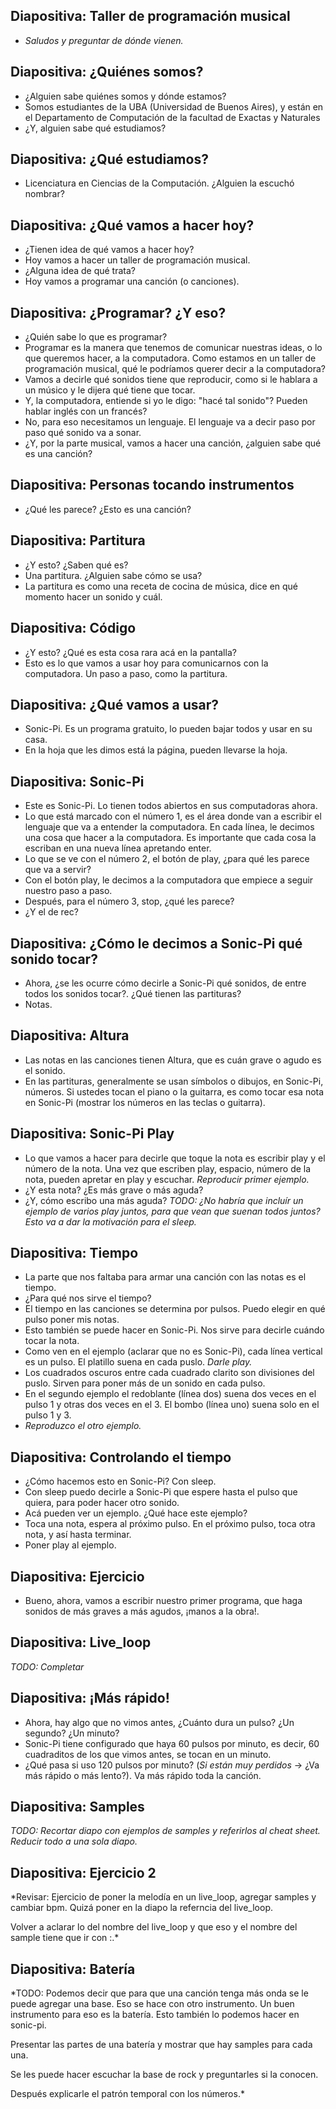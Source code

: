 ## Diapositiva: Taller de programación musical
- _Saludos y preguntar de dónde vienen._

## Diapositiva: ¿Quiénes somos?
- ¿Alguien sabe quiénes somos y dónde estamos?
- Somos estudiantes de la UBA (Universidad de Buenos Aires), y están en el Departamento de Computación de la facultad de Exactas y Naturales
- ¿Y, alguien sabe qué estudiamos?

## Diapositiva: ¿Qué estudiamos?
- Licenciatura en Ciencias de la Computación. ¿Alguien la escuchó nombrar?

## Diapositiva: ¿Qué vamos a hacer hoy?
- ¿Tienen idea de qué vamos a hacer hoy?
- Hoy vamos a hacer un taller de programación musical.
- ¿Alguna idea de qué trata?
- Hoy vamos a programar una canción (o canciones).

## Diapositiva: ¿Programar? ¿Y eso?
- ¿Quién sabe lo que es programar?
- Programar es la manera que tenemos de comunicar nuestras ideas, o lo que queremos hacer, a la computadora. Como estamos en un taller de programación musical, qué le podríamos querer decir a la computadora?
- Vamos a decirle qué sonidos tiene que reproducir, como si le hablara a un músico y le dijera qué tiene que tocar.
- Y, la computadora, entiende si yo le digo: "hacé tal sonido"? Pueden hablar inglés con un francés?
- No, para eso necesitamos un lenguaje. El lenguaje va a decir paso por paso qué sonido va a sonar.
- ¿Y, por la parte musical, vamos a hacer una canción, ¿alguien sabe qué es una canción?

## Diapositiva: Personas tocando instrumentos
- ¿Qué les parece? ¿Esto es una canción?

## Diapositiva: Partitura
- ¿Y esto? ¿Saben qué es?
- Una partitura. ¿Alguien sabe cómo se usa?
- La partitura es como una receta de cocina de música, dice en qué momento hacer un sonido y cuál.

## Diapositiva: Código
- ¿Y esto? ¿Qué es esta cosa rara acá en la pantalla?
- Esto es lo que vamos a usar hoy para comunicarnos con la computadora. Un paso a paso, como la partitura.

## Diapositiva: ¿Qué vamos a usar?
- Sonic-Pi. Es un programa gratuito, lo pueden bajar todos y usar en su casa.
- En la hoja que les dimos está la página, pueden llevarse la hoja.

## Diapositiva: Sonic-Pi
- Este es Sonic-Pi. Lo tienen todos abiertos en sus computadoras ahora.
- Lo que está marcado con el número 1, es el área donde van a escribir el lenguaje que va a entender la computadora. En cada línea, le decimos una cosa que hacer a la computadora. Es importante que cada cosa la escriban en una nueva línea apretando enter.
- Lo que se ve con el número 2, el botón de play, ¿para qué les parece que va a servir?
- Con el botón play, le decimos a la computadora que empiece a seguir nuestro paso a paso.
- Después, para el número 3, stop, ¿qué les parece?
- ¿Y el de rec?

## Diapositiva: ¿Cómo le decimos a Sonic-Pi qué sonido tocar?
- Ahora, ¿se les ocurre cómo decirle a Sonic-Pi qué sonidos, de entre todos los sonidos tocar?. ¿Qué tienen las partituras?
- Notas.

## Diapositiva: Altura
- Las notas en las canciones tienen Altura, que es cuán grave o agudo es el sonido.
- En las partituras, generalmente se usan símbolos o dibujos, en Sonic-Pi, números. Si ustedes tocan el piano o la guitarra, es como tocar esa nota en Sonic-Pi (mostrar los números en las teclas o guitarra).

## Diapositiva: Sonic-Pi Play
- Lo que vamos a hacer para decirle que toque la nota es escribir play y el número de la nota. Una vez que escriben play, espacio, número de la nota, pueden apretar en play y escuchar. _Reproducir primer ejemplo._
- ¿Y esta nota? ¿Es más grave o más aguda?
- ¿Y, cómo escribo una más aguda?
*TODO: ¿No habría que incluír un ejemplo de varios play juntos, para que vean
que suenan todos juntos? Esto va a dar la motivación para el sleep.*

## Diapositiva: Tiempo
- La parte que nos faltaba para armar una canción con las notas es el tiempo.
- ¿Para qué nos sirve el tiempo?
- El tiempo en las canciones se determina por pulsos. Puedo elegir en qué pulso poner mis notas.
- Esto también se puede hacer en Sonic-Pi. Nos sirve para decirle cuándo tocar la nota.
- Como ven en el ejemplo (aclarar que no es Sonic-Pi), cada línea vertical es un pulso. El platillo suena en cada puslo. _Darle play._
- Los cuadrados oscuros entre cada cuadrado clarito son divisiones del puslo.
  Sirven para poner más de un sonido en cada pulso. 
- En el segundo ejemplo el redoblante (línea dos) suena dos veces en el pulso 1
  y otras dos veces en el 3. El bombo (línea uno) suena solo en el pulso 1 y 3.
- _Reproduzco el otro ejemplo._

## Diapositiva: Controlando el tiempo
- ¿Cómo hacemos esto en Sonic-Pi? Con sleep.
- Con sleep puedo decirle a Sonic-Pi que espere hasta el pulso que quiera, para poder hacer otro sonido.
- Acá pueden ver un ejemplo. ¿Qué hace este ejemplo?
- Toca una nota, espera al próximo pulso. En el próximo pulso, toca otra nota, y así hasta terminar.
- Poner play al ejemplo.

## Diapositiva: Ejercicio
- Bueno, ahora, vamos a escribir nuestro primer programa, que haga sonidos de más graves a más agudos, ¡manos a la obra!.

## Diapositiva: Live_loop
*TODO: Completar*

## Diapositiva: ¡Más rápido!
- Ahora, hay algo que no vimos antes, ¿Cuánto dura un pulso? ¿Un segundo? ¿Un minuto?
- Sonic-Pi tiene configurado que haya 60 pulsos por minuto, es decir, 60 cuadraditos de los que vimos antes, se tocan en un minuto.
- ¿Qué pasa si uso 120 pulsos por minuto? (_Si están muy perdidos_ -> ¿Va más rápido o más lento?). Va más rápido toda la canción.

## Diapositiva: Samples
*TODO: Recortar diapo con ejemplos de samples y referirlos al cheat sheet.
Reducir todo a una sola diapo.*

## Diapositiva: Ejercicio 2
*Revisar: Ejercicio de poner la melodía en un live_loop, agregar samples y
cambiar bpm. Quizá poner en la diapo la referncia del live_loop.

Volver a aclarar lo del nombre del live_loop y que eso y el nombre del sample
tiene que ir con :.*

## Diapositiva: Batería
*TODO: Podemos decir que para que una canción tenga más onda se le puede
agregar una base. Eso se hace con otro instrumento. Un buen instrumento para
eso es la batería. Esto también lo podemos hacer en sonic-pi.

Presentar las partes de una batería y mostrar que hay samples para cada una.

Se les puede hacer escuchar la base de rock y preguntarles si la conocen. 

Después explicarle el patrón temporal con los números.*
